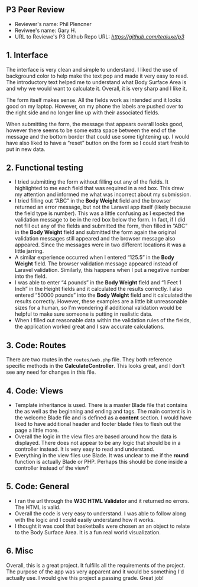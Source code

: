 ## P3 Peer Review

+ Reviewer's name: Phil Plencner 
+ Reviwee's name: Gary H.
+ URL to Reviewe's P3 Github Repo URL: *<https://github.com/tealuxe/p3>*

## 1. Interface
The interface is very clean and simple to understand. I liked the use of background color to help make the text pop and made it very easy to read. The introductory text helped me to understand what Body Surface Area is and why we would want to calculate it. Overall, it is very sharp and I like it.

The form itself makes sense. All the fields work as intended and it looks good on my laptop.  However, on my phone the labels are pushed over to the right side and no longer line up with their associated fields.

When submitting the form, the message that appears overall looks good, however there seems to be some extra space between the end of the message and the bottom border that could use some tightening up. I would have also liked to have a &ldquo;reset&rdquo; button on the form so I could start fresh to put in new data.

## 2. Functional testing
+ I tried submitting the form without filling out any of the fields. It highlighted to me each field that was required in a red box. This drew my attention and informed me what was incorrect about my submission.
+ I tried filling out &ldquo;ABC&rdquo; in the **Body Weight** field and the browser returned an error message, but not the Laravel app itself (likely because the field type is number). This was a little confusing as I expected the validation message to be in the red box below the form. In fact, if I did not fill out any of the fields and submitted the form, then filled in &ldquo;ABC&rdquo; in the **Body Weight** field and submitted the form again the original validation messages still appeared and the browser message also appeared. Since the messages were in two different locations it was a little jarring.
+ A similar experience occurred when I entered &ldquo;125.5&rdquo; in the **Body Weight** field. The browser validation message appeared instead of Laravel validation. Similarly, this happens when I put a negative number into the field.
+ I was able to enter &ldquo;4 pounds&rdquo; in the **Body Weight** field and &ldquo;1 Feet 1 Inch&rdquo; in the Height fields and it calculated the results correctly. I also entered &ldquo;50000 pounds&rdquo; into the **Body Weight** field and it calculated the results correctly.  However, these examples are a little bit unreasonable sizes for a human, so I'm wondering if additional validation would be helpful to make sure someone is putting in realistic data. 
+ When I filled out reasonable data within the validation rules of the fields, the application worked great and I saw accurate calculations.

## 3. Code: Routes
There are two routes in the `routes/web.php` file. They both reference specific methods in the __CalculateController__. This looks great, and I don't see any need for changes in this file.

## 4. Code: Views
+ Template inheritance is used. There is a master Blade file that contains the __<head>__ as well as the beginning and ending __<body>__ and __<html>__ tags. The main content is in the welcome Blade file and is defined as a __content__ section. I would have liked to have additional header and footer blade files to flesh out the page a little more.
+ Overall the logic in the view files are based around how the data is displayed. There does not appear to be any logic that should be in a controller instead. It is very easy to read and understand.
+ Everything in the view files use Blade. It was unclear to me if the **round** function is actually Blade or PHP. Perhaps this should be done inside a controller instead of the view?

## 5. Code: General
+ I ran the url through the __W3C HTML Validator__ and it returned no errors. The HTML is valid.
+ Overall the code is very easy to understand. I was able to follow along with the logic and I could easily understand how it works.
+ I thought it was cool that basketballs were chosen an an object to relate to the Body Surface Area. It is a fun real world visualization.

## 6. Misc
Overall, this is a great project. It fulfills all the requirements of the project. The purpose of the app was very apparent and it would be something I'd actually use. I would give this project a passing grade. Great job!
